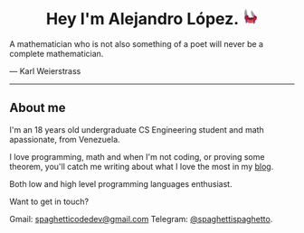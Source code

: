 <div align="center">
  <h1> Hey I'm Alejandro López.
    <img src="https://github.com/alejandro0619/alejandro0619/blob/main/ezgif.com-gif-maker.gif" width="28" 
  </h1>
</div>
 
<div>
 A mathematician who is not also something of a poet will never be a complete mathematician.
  
— Karl Weierstrass
</div>
  
---- 
## About me
  
I'm an 18 years old undergraduate CS Engineering student and math apassionate, from Venezuela.
  
I love programming, math and when I'm not coding, or proving some theorem, you'll catch me writing about what I love the most in my [blog](https://spaghettidev.tech).

Both low and high level programming languages enthusiast.


Want to get in touch?
  
Gmail: spaghetticodedev@gmail.com
Telegram: [@spaghettispaghetto](https://t.me/spaghettispaghetto).
